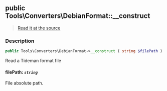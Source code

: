 ## public Tools\Converters\DebianFormat::__construct

> [Read it at the source](https://github.com/julien-boudry/Condorcet/blob/master/src/Tools/Converters/DebianFormat.php#L37)

### Description    

```php
public Tools\Converters\DebianFormat->__construct ( string $filePath )
```

Read a Tideman format file
    

#### **filePath:** *`string`*   
File absolute path.    
